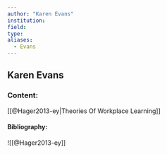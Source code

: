 ```yaml
---
author: "Karen Evans"
institution:
field:
type:
aliases:
  - Evans
---
```


## Karen Evans

### Content:
[[@Hager2013-ey|Theories Of Workplace Learning]]

#### Bibliography:

![[@Hager2013-ey]]